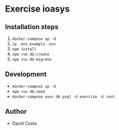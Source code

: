 # Exercise ioasys

## Installation steps

1. `docker-compose up -d`
2. `cp .env.example .env`
3. `npm install`
4. `npm run db:create`
5. `npm run db:migrate`

## Development

- `docker-compose up -d`
- `npm run db:seed`
- `docker-compose exec db psql -d exercise -U root`

## Author

- David Costa
